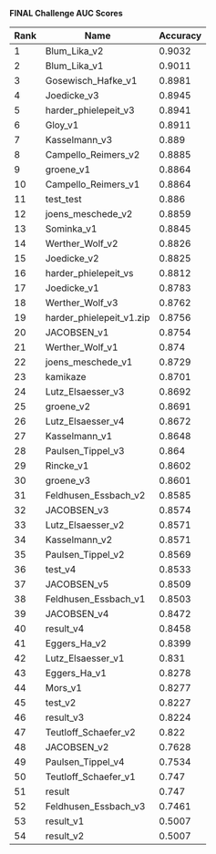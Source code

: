**FINAL Challenge AUC Scores**


|Rank|Name|Accuracy|
|----|-----|---|
|1|Blum_Lika_v2|0.9032| 
|2|Blum_Lika_v1|0.9011| 
|3|Gosewisch_Hafke_v1|0.8981| 
|4|Joedicke_v3|0.8945| 
|5|harder_phielepeit_v3|0.8941| 
|6|Gloy_v1|0.8911| 
|7|Kasselmann_v3|0.889| 
|8|Campello_Reimers_v2|0.8885| 
|9|groene_v1|0.8864| 
|10|Campello_Reimers_v1|0.8864| 
|11|test_test|0.886| 
|12|joens_meschede_v2|0.8859| 
|13|Sominka_v1|0.8845| 
|14|Werther_Wolf_v2|0.8826| 
|15|Joedicke_v2|0.8825| 
|16|harder_phielepeit_vs|0.8812| 
|17|Joedicke_v1|0.8783| 
|18|Werther_Wolf_v3|0.8762| 
|19|harder_phielepeit_v1.zip|0.8756| 
|20|JACOBSEN_v1|0.8754| 
|21|Werther_Wolf_v1|0.874| 
|22|joens_meschede_v1|0.8729| 
|23|kamikaze|0.8701| 
|24|Lutz_Elsaesser_v3|0.8692| 
|25|groene_v2|0.8691| 
|26|Lutz_Elsaesser_v4|0.8672| 
|27|Kasselmann_v1|0.8648| 
|28|Paulsen_Tippel_v3|0.864| 
|29|Rincke_v1|0.8602| 
|30|groene_v3|0.8601| 
|31|Feldhusen_Essbach_v2|0.8585| 
|32|JACOBSEN_v3|0.8574| 
|33|Lutz_Elsaesser_v2|0.8571| 
|34|Kasselmann_v2|0.8571| 
|35|Paulsen_Tippel_v2|0.8569| 
|36|test_v4|0.8533| 
|37|JACOBSEN_v5|0.8509| 
|38|Feldhusen_Essbach_v1|0.8503| 
|39|JACOBSEN_v4|0.8472| 
|40|result_v4|0.8458| 
|41|Eggers_Ha_v2|0.8399| 
|42|Lutz_Elsaesser_v1|0.831| 
|43|Eggers_Ha_v1|0.8278| 
|44|Mors_v1|0.8277| 
|45|test_v2|0.8227| 
|46|result_v3|0.8224| 
|47|Teutloff_Schaefer_v2|0.822| 
|48|JACOBSEN_v2|0.7628| 
|49|Paulsen_Tippel_v4|0.7534| 
|50|Teutloff_Schaefer_v1|0.747| 
|51|result|0.747| 
|52|Feldhusen_Essbach_v3|0.7461| 
|53|result_v1|0.5007| 
|54|result_v2|0.5007| 
